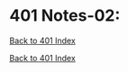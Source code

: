 # 401 Notes-02:
[Back to 401 Index](401-index.md)<br>


<!-- notes here -->


[Back to 401 Index](401-index.md)